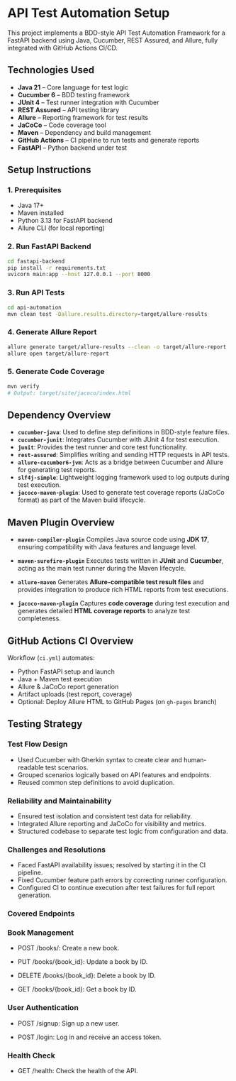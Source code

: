 # API Test Automation Setup

This project implements a BDD-style API Test Automation Framework for a FastAPI backend using Java, Cucumber, REST Assured, and Allure, fully integrated with GitHub Actions CI/CD.


## Technologies Used

- **Java 21** – Core language for test logic
- **Cucumber 6** – BDD testing framework
- **JUnit 4** – Test runner integration with Cucumber
- **REST Assured** – API testing library
- **Allure** – Reporting framework for test results
- **JaCoCo** – Code coverage tool
- **Maven** – Dependency and build management
- **GitHub Actions** – CI pipeline to run tests and generate reports
- **FastAPI** – Python backend under test


## Setup Instructions

### 1. Prerequisites
- Java 17+
- Maven installed
- Python 3.13 for FastAPI backend
- Allure CLI (for local reporting)

### 2. Run FastAPI Backend
```bash
cd fastapi-backend
pip install -r requirements.txt
uvicorn main:app --host 127.0.0.1 --port 8000
````

### 3. Run API Tests

```bash
cd api-automation
mvn clean test -Dallure.results.directory=target/allure-results
```

### 4. Generate Allure Report

```bash
allure generate target/allure-results --clean -o target/allure-report
allure open target/allure-report
```

### 5. Generate Code Coverage

```bash
mvn verify
# Output: target/site/jacoco/index.html
```

## Dependency Overview

* **`cucumber-java`**: Used to define step definitions in BDD-style feature files.
* **`cucumber-junit`**: Integrates Cucumber with JUnit 4 for test execution.
* **`junit`**: Provides the test runner and core test functionality.
* **`rest-assured`**: Simplifies writing and sending HTTP requests in API tests.
* **`allure-cucumber6-jvm`**: Acts as a bridge between Cucumber and Allure for generating test reports.
* **`slf4j-simple`**: Lightweight logging framework used to log outputs during test execution.
* **`jacoco-maven-plugin`**: Used to generate test coverage reports (JaCoCo format) as part of the Maven build lifecycle.

## Maven Plugin Overview

* **`maven-compiler-plugin`**
  Compiles Java source code using **JDK 17**, ensuring compatibility with Java features and language level.

* **`maven-surefire-plugin`**
  Executes tests written in **JUnit** and **Cucumber**, acting as the main test runner during the Maven lifecycle.

* **`allure-maven`**
  Generates **Allure-compatible test result files** and provides integration to produce rich HTML reports from test executions.

* **`jacoco-maven-plugin`**
  Captures **code coverage** during test execution and generates detailed **HTML coverage reports** to analyze test completeness.

## GitHub Actions CI Overview

Workflow (`ci.yml`) automates:

* Python FastAPI setup and launch
* Java + Maven test execution
* Allure & JaCoCo report generation
* Artifact uploads (test report, coverage)
* Optional: Deploy Allure HTML to GitHub Pages (on `gh-pages` branch)


## Testing Strategy

### Test Flow Design

* Used Cucumber with Gherkin syntax to create clear and human-readable test scenarios.
* Grouped scenarios logically based on API features and endpoints.
* Reused common step definitions to avoid duplication.

### Reliability and Maintainability

* Ensured test isolation and consistent test data for reliability.
* Integrated Allure reporting and JaCoCo for visibility and metrics.
* Structured codebase to separate test logic from configuration and data.

### Challenges and Resolutions

* Faced FastAPI availability issues; resolved by starting it in the CI pipeline.
* Fixed Cucumber feature path errors by correcting runner configuration.
* Configured CI to continue execution after test failures for full report generation.

### Covered Endpoints

### Book Management
* POST /books/: Create a new book.

* PUT /books/{book_id}: Update a book by ID.

* DELETE /books/{book_id}: Delete a book by ID.

* GET /books/{book_id}: Get a book by ID.


### User Authentication
* POST /signup: Sign up a new user.

* POST /login: Log in and receive an access token.

### Health Check
* GET /health: Check the health of the API.



